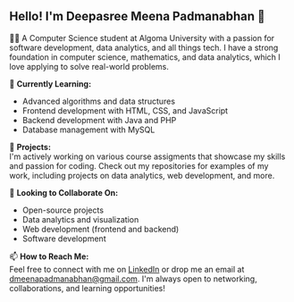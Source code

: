 ## Hello! I'm Deepasree Meena Padmanabhan 👋
👩‍💻 A Computer Science student at Algoma University with a passion for software development, data analytics, and all things tech. I have a strong foundation in computer science, mathematics, and data analytics, which I love applying to solve real-world problems.


🌱 **Currently Learning:**  
- Advanced algorithms and data structures
- Frontend development with HTML, CSS, and JavaScript
- Backend development with Java and PHP
- Database management with MySQL

🔭 **Projects:**  
I'm actively working on various course assigments that showcase my skills and passion for coding. Check out my repositories for examples of my work, including projects on data analytics, web development, and more.

🤝 **Looking to Collaborate On:**  
- Open-source projects
- Data analytics and visualization
- Web development (frontend and backend)
- Software development

📫 **How to Reach Me:**  
Feel free to connect with me on [LinkedIn](https://www.linkedin.com/in/deepasreemp/) or drop me an email at [dmeenapadmanabhan@gmail.com](mailto:dmeenapadmanabhan@gmail.com). I'm always open to networking, collaborations, and learning opportunities!

<!--
**deepasreemp/deepasreemp** is a ✨ _special_ ✨ repository because its `README.md` (this file) appears on your GitHub profile.

Here are some ideas to get you started:

- 🔭 I’m currently working on ...
- 🌱 I’m currently learning ...
- 👯 I’m looking to collaborate on ...
- 🤔 I’m looking for help with ...
- 💬 Ask me about ...
- 📫 How to reach me: ...
- 😄 Pronouns: ...
- ⚡ Fun fact: ...
-->
